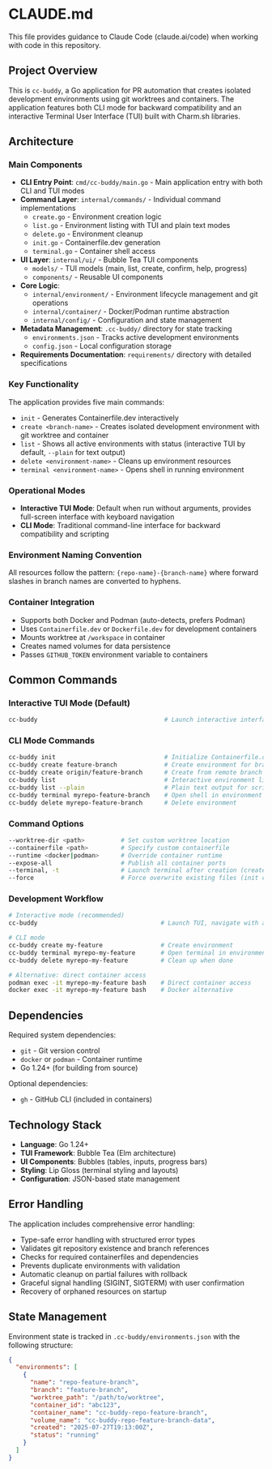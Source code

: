 # CLAUDE.md

This file provides guidance to Claude Code (claude.ai/code) when working with code in this repository.

## Project Overview

This is `cc-buddy`, a Go application for PR automation that creates isolated development environments using git worktrees and containers. The application features both CLI mode for backward compatibility and an interactive Terminal User Interface (TUI) built with Charm.sh libraries.

## Architecture

### Main Components

- **CLI Entry Point**: `cmd/cc-buddy/main.go` - Main application entry with both CLI and TUI modes
- **Command Layer**: `internal/commands/` - Individual command implementations
  - `create.go` - Environment creation logic
  - `list.go` - Environment listing with TUI and plain text modes
  - `delete.go` - Environment cleanup
  - `init.go` - Containerfile.dev generation
  - `terminal.go` - Container shell access
- **UI Layer**: `internal/ui/` - Bubble Tea TUI components
  - `models/` - TUI models (main, list, create, confirm, help, progress)
  - `components/` - Reusable UI components
- **Core Logic**: 
  - `internal/environment/` - Environment lifecycle management and git operations
  - `internal/container/` - Docker/Podman runtime abstraction
  - `internal/config/` - Configuration and state management
- **Metadata Management**: `.cc-buddy/` directory for state tracking
  - `environments.json` - Tracks active development environments
  - `config.json` - Local configuration storage
- **Requirements Documentation**: `requirements/` directory with detailed specifications

### Key Functionality

The application provides five main commands:
- `init` - Generates Containerfile.dev interactively
- `create <branch-name>` - Creates isolated development environment with git worktree and container
- `list` - Shows all active environments with status (interactive TUI by default, `--plain` for text output)
- `delete <environment-name>` - Cleans up environment resources
- `terminal <environment-name>` - Opens shell in running environment

### Operational Modes

- **Interactive TUI Mode**: Default when run without arguments, provides full-screen interface with keyboard navigation
- **CLI Mode**: Traditional command-line interface for backward compatibility and scripting

### Environment Naming Convention

All resources follow the pattern: `{repo-name}-{branch-name}` where forward slashes in branch names are converted to hyphens.

### Container Integration

- Supports both Docker and Podman (auto-detects, prefers Podman)
- Uses `Containerfile.dev` or `Dockerfile.dev` for development containers
- Mounts worktree at `/workspace` in container
- Creates named volumes for data persistence
- Passes `GITHUB_TOKEN` environment variable to containers

## Common Commands

### Interactive TUI Mode (Default)
```bash
cc-buddy                                   # Launch interactive interface
```

### CLI Mode Commands
```bash
cc-buddy init                              # Initialize Containerfile.dev
cc-buddy create feature-branch             # Create environment for branch
cc-buddy create origin/feature-branch      # Create from remote branch
cc-buddy list                              # Interactive environment list
cc-buddy list --plain                      # Plain text output for scripts
cc-buddy terminal myrepo-feature-branch    # Open shell in environment
cc-buddy delete myrepo-feature-branch      # Delete environment
```

### Command Options
```bash
--worktree-dir <path>          # Set custom worktree location
--containerfile <path>         # Specify custom containerfile
--runtime <docker|podman>      # Override container runtime
--expose-all                   # Publish all container ports
--terminal, -t                 # Launch terminal after creation (create command)
--force                        # Force overwrite existing files (init command)
```

### Development Workflow
```bash
# Interactive mode (recommended)
cc-buddy                                  # Launch TUI, navigate with arrow keys

# CLI mode
cc-buddy create my-feature                # Create environment
cc-buddy terminal myrepo-my-feature       # Open terminal in environment
cc-buddy delete myrepo-my-feature         # Clean up when done

# Alternative: direct container access
podman exec -it myrepo-my-feature bash    # Direct container access
docker exec -it myrepo-my-feature bash    # Docker alternative
```

## Dependencies

Required system dependencies:
- `git` - Git version control
- `docker` or `podman` - Container runtime
- Go 1.24+ (for building from source)

Optional dependencies:
- `gh` - GitHub CLI (included in containers)

## Technology Stack

- **Language**: Go 1.24+
- **TUI Framework**: Bubble Tea (Elm architecture)
- **UI Components**: Bubbles (tables, inputs, progress bars)
- **Styling**: Lip Gloss (terminal styling and layouts)
- **Configuration**: JSON-based state management

## Error Handling

The application includes comprehensive error handling:
- Type-safe error handling with structured error types
- Validates git repository existence and branch references
- Checks for required containerfiles and dependencies
- Prevents duplicate environments with validation
- Automatic cleanup on partial failures with rollback
- Graceful signal handling (SIGINT, SIGTERM) with user confirmation
- Recovery of orphaned resources on startup

## State Management

Environment state is tracked in `.cc-buddy/environments.json` with the following structure:
```json
{
  "environments": [
    {
      "name": "repo-feature-branch",
      "branch": "feature-branch",
      "worktree_path": "/path/to/worktree",
      "container_id": "abc123",
      "container_name": "cc-buddy-repo-feature-branch",
      "volume_name": "cc-buddy-repo-feature-branch-data",
      "created": "2025-07-27T19:13:00Z",
      "status": "running"
    }
  ]
}
```